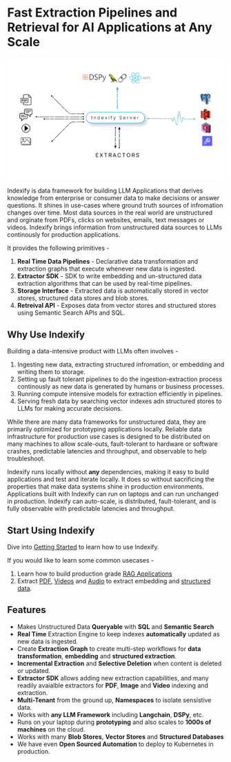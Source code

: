 # Fast Extraction Pipelines and Retrieval for AI Applications at Any Scale

![Indexify High Level](images/Indexify_KAT.gif)

Indexify is data framework for building LLM Applications that derives knowledge from enterprise or consumer data to make decisions or answer questions. It shines in use-cases where ground truth sources of infromation changes over time. Most data sources in the real world are unstructured and orginate from PDFs, clicks on websites, emails, text messages or videos. Indexify brings information from unstructured data sources to LLMs continously for production applications.

It provides the following primitives - 

1. **Real Time Data Pipelines** - Declarative data transformation and extraction graphs that execute whenever new data is ingested.
2. **Extractor SDK** - SDK to write embedding and un-structured data extraction algorithms that can be used by real-time pipelines.
3. **Storage Interface** - Extracted data is automatically stored in vector stores, structured data stores and blob stores.
4. **Retreival API** - Exposes data from vector stores and structured stores using Semantic Search APIs and SQL. 


## Why Use Indexify 
Building a data-intensive product with LLMs often involves -

1. Ingesting new data, extracting structured infromation, or embedding and writing them to storage.
2. Setting up fault tolerant pipelines to do the ingestion-extraction process continously as new data is generated by humans or business processes.
3. Running compute intensive models for extraction efficiently in pipelines.
4. Serving fresh data by searching vector indexes adn structured stores to LLMs for making accurate decisions.

While there are many data frameworks for unstructured data, they are primarily optimized for prototyping applications locally. Reliable data infrastructure for production use cases is designed to be distributed on many machines to allow scale-outs, fault-tolerant to hardware or software crashes, predictable latencies and throughput, and observable to help troubleshoot.

Indexify runs locally without **any** dependencies, making it easy to build applications and test and iterate locally. It does so without sacrificing the properties that make data systems shine in production environments. Applications built with Indexify can run on laptops and can run unchanged in production. Indexify can auto-scale, is distributed, fault-tolerant, and is fully observable with predictable latencies and throughput. 

## Start Using Indexify

Dive into [Getting Started](getting_started.md) to learn how to use Indexify.

If you would like to learn some common usecases - 

1. Learn how to build production grade [RAG Applications](usecases/rag.md)
2. Extract [PDF](usecases/pdf_extraction.md), [Videos](usecases/video_rag.md) and [Audio](usecases/audio_extraction.md) to extract embedding and [structured data](usecases/image_retrieval.md).

## Features

* Makes Unstructured Data **Queryable** with **SQL** and **Semantic Search**
* **Real Time** Extraction Engine to keep indexes **automatically** updated as new data is ingested.
* Create **Extraction Graph** to create multi-step workflows for **data transformation**, **embedding** and **structured extraction**.
* **Incremental Extraction** and **Selective Deletion** when content is deleted or updated.
* **Extractor SDK** allows adding new extraction capabilities, and many readily avaialble extractors for **PDF**, **Image** and **Video** indexing and extraction.
* **Multi-Tenant** from the ground up, **Namespaces** to isolate sensistive data.
* Works with **any LLM Framework** including **Langchain**, **DSPy**, etc.
* Runs on your laptop during **prototyping** and also scales to **1000s of machines** on the cloud.
* Works with many **Blob Stores**, **Vector Stores** and **Structured Databases**
* We have even **Open Sourced Automation** to deploy to Kubernetes in production.

